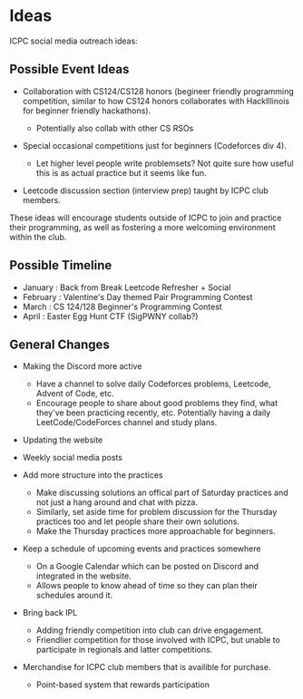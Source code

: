 # Ideas

ICPC social media outreach ideas:

## Possible Event Ideas

- Collaboration with CS124/CS128 honors (begineer friendly programming
competition, similar to how CS124 honors collaborates with HackIllinois for
beginner friendly hackathons). 
    - Potentially also collab with other CS RSOs

- Special occasional competitions just for beginners (Codeforces div 4).
    - Let higher level people write problemsets? Not quite sure how useful this
    is as actual practice but it seems like fun.

- Leetcode discussion section (interview prep) taught by ICPC club members. 

These ideas will encourage students outside of ICPC to join and practice their
programming, as well as fostering a more welcoming environment within the club.

## Possible Timeline

- January : Back from Break Leetcode Refresher + Social
- February : Valentine's Day themed Pair Programming Contest
- March : CS 124/128 Beginner's Programming Contest
- April : Easter Egg Hunt CTF (SigPWNY collab?)

## General Changes

- Making the Discord more active
    - Have a channel to solve daily Codeforces problems, Leetcode, Advent of
    Code, etc. 
    - Encourage people to share about good problems they find, what they've been
    practicing recently, etc. Potentially having a daily LeetCode/CodeForces
    channel and study plans.

- Updating the website

- Weekly social media posts

- Add more structure into the practices
    - Make discussing solutions an offical part of Saturday practices and not
    just a hang around and chat with pizza.
    - Similarly, set aside time for problem discussion for the Thursday
    practices too and let people share their own solutions. 
    - Make the Thursday practices more approachable for beginners. 

- Keep a schedule of upcoming events and practices somewhere
    - On a Google Calendar which can be posted on Discord and integrated in the
    website.
    - Allows people to know ahead of time so they can plan their schedules
    around it.

- Bring back IPL
    - Adding friendly competition into club can drive engagement.
    - Friendlier competition for those involved with ICPC, but unable to
    participate in regionals and latter competitions. 
  
- Merchandise for ICPC club members that is availible for purchase.
    - Point-based system that rewards participation
